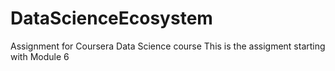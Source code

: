 # DataScienceEcosystem
Assignment for Coursera Data Science course
This is the assigment starting with Module 6 

